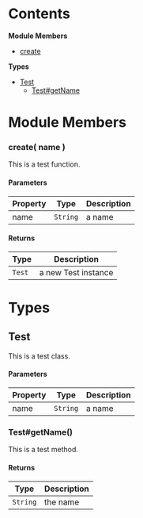 # Contents

**Module Members**
- [create](#create)

**Types**
- [Test](#Test)
  - [Test#getName](#Test#getName)
  
# Module Members

### <a name="create"></a>create( name )
This is a test function.

#### Parameters
| Property | Type | Description |
| -------- | ---- | ----------- |
| name | `String` | a name |

#### Returns
| Type | Description |
| ---- | ----------- |
| `Test` | a new Test instance |

# Types

## <a name="Test"></a>Test
This is a test class.

#### Parameters
| Property | Type | Description |
| -------- | ---- | ----------- |
| name | `String` | a name |

### <a name="Test#getName"></a>Test#getName()
This is a test method.

#### Returns
| Type | Description |
| ---- | ----------- |
| `String` | the name |
